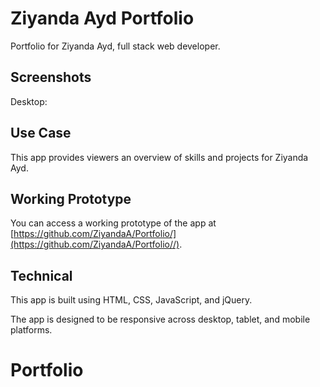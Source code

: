 # Ziyanda Ayd Portfolio

Portfolio for Ziyanda Ayd, full stack web developer.

## Screenshots
Desktop:


## Use Case
This app provides viewers an overview of skills and projects for Ziyanda Ayd.

## Working Prototype
You can access a working prototype of the app at [https://github.com/ZiyandaA/Portfolio/](https://github.com/ZiyandaA/Portfolio//).

## Technical
This app is built using HTML, CSS, JavaScript, and jQuery.

The app is designed to be responsive across desktop, tablet, and mobile platforms.
# Portfolio
